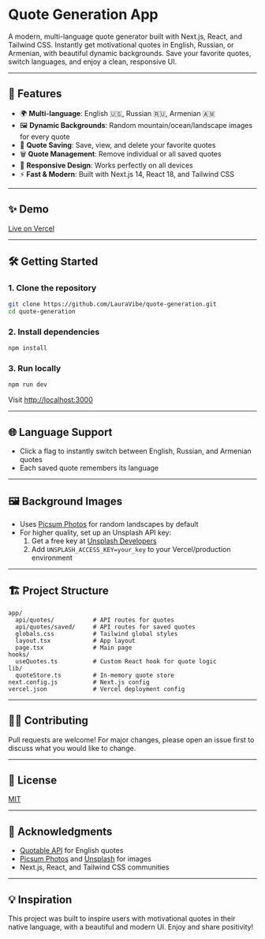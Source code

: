 # Quote Generation App

A modern, multi-language quote generator built with Next.js, React, and Tailwind CSS. Instantly get motivational quotes in English, Russian, or Armenian, with beautiful dynamic backgrounds. Save your favorite quotes, switch languages, and enjoy a clean, responsive UI.

---

## 🚀 Features

- 🌍 **Multi-language**: English 🇺🇸, Russian 🇷🇺, Armenian 🇦🇲
- 🖼️ **Dynamic Backgrounds**: Random mountain/ocean/landscape images for every quote
- 💾 **Quote Saving**: Save, view, and delete your favorite quotes
- 🗑️ **Quote Management**: Remove individual or all saved quotes
- 📱 **Responsive Design**: Works perfectly on all devices
- ⚡ **Fast & Modern**: Built with Next.js 14, React 18, and Tailwind CSS

---

## ✨ Demo

[Live on Vercel](https://your-vercel-app-url.vercel.app) <!-- Replace with your actual deployed URL -->

---

## 🛠️ Getting Started

### 1. Clone the repository
```bash
git clone https://github.com/LauraVibe/quote-generation.git
cd quote-generation
```

### 2. Install dependencies
```bash
npm install
```

### 3. Run locally
```bash
npm run dev
```
Visit [http://localhost:3000](http://localhost:3000)

---

## 🌐 Language Support
- Click a flag to instantly switch between English, Russian, and Armenian quotes
- Each saved quote remembers its language

---

## 🖼️ Background Images
- Uses [Picsum Photos](https://picsum.photos/) for random landscapes by default
- For higher quality, set up an Unsplash API key:
  1. Get a free key at [Unsplash Developers](https://unsplash.com/developers)
  2. Add `UNSPLASH_ACCESS_KEY=your_key` to your Vercel/production environment

---

## 🏗️ Project Structure

```
app/
  api/quotes/           # API routes for quotes
  api/quotes/saved/     # API routes for saved quotes
  globals.css           # Tailwind global styles
  layout.tsx            # App layout
  page.tsx              # Main page
hooks/
  useQuotes.ts          # Custom React hook for quote logic
lib/
  quoteStore.ts         # In-memory quote store
next.config.js          # Next.js config
vercel.json             # Vercel deployment config
```

---

## 🧑‍💻 Contributing

Pull requests are welcome! For major changes, please open an issue first to discuss what you would like to change.

---

## 📄 License

[MIT](LICENSE)

---

## 🙏 Acknowledgments
- [Quotable API](https://api.quotable.io/) for English quotes
- [Picsum Photos](https://picsum.photos/) and [Unsplash](https://unsplash.com/) for images
- Next.js, React, and Tailwind CSS communities

---

## 💡 Inspiration

This project was built to inspire users with motivational quotes in their native language, with a beautiful and modern UI. Enjoy and share positivity!